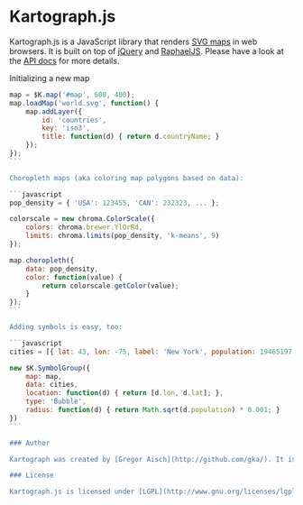 # Kartograph.js

Kartograph.js is a JavaScript library that renders [SVG maps](https://github.com/kartograph/kartograph.py/) in web browsers. It is built on top of [jQuery](http://jquery.com) and [RaphaelJS](http://raphaeljs.com). Please have a look at the [API docs](https://github.com/kartograph/kartograph.js/wiki/API) for more details. 

Initializing a new map

````javascript
map = $K.map('#map', 600, 400);
map.loadMap('world.svg', function() {
	map.addLayer({
		id: 'countries',
		key: 'iso3',
		title: function(d) { return d.countryName; }
	});
});
```

Choropleth maps (aka coloring map polygons based on data):

```javascript
pop_density = { 'USA': 123455, 'CAN': 232323, ... };

colorscale = new chroma.ColorScale({
	colors: chroma.brewer.YlOrRd,
	limits: chroma.limits(pop_density, 'k-means', 9)
});

map.choropleth({
	data: pop_density,
	color: function(value) {
		return colorscale.getColor(value);
	}
});
```

Adding symbols is easy, too:

```javascript
cities = [{ lat: 43, lon: -75, label: 'New York', population: 19465197 }];

new $K.SymbolGroup({
	map: map,
	data: cities,
	location: function(d) { return [d.lon, d.lat]; },
	type: 'Bubble',
	radius: function(d) { return Math.sqrt(d.population) * 0.001; }
})
```

### Author

Kartograph was created by [Gregor Aisch](http://github.com/gka/). It is supported by [Piwik Web Analytics](http://piwik.org) and the [Open Knowledge Foundation](http://okfn.org). 

### License

Kartograph.js is licensed under [LGPL](http://www.gnu.org/licenses/lgpl-3.0.txt)





